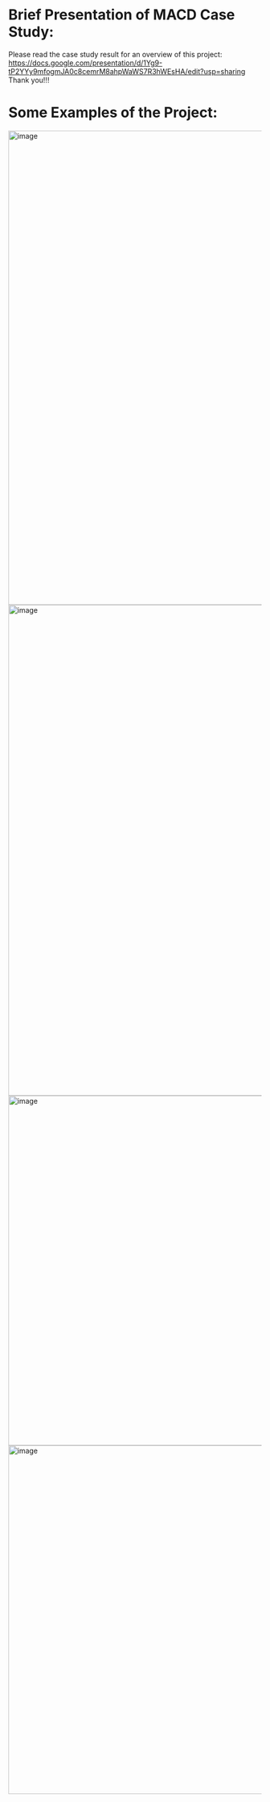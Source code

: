 # Brief Presentation of MACD Case Study:
Please read the case study result for an overview of this project: 
https://docs.google.com/presentation/d/1Yg9-tP2YYy9mfogmJA0c8cemrM8ahpWaWS7R3hWEsHA/edit?usp=sharing
Thank you!!!

# Some Examples of the Project: 

<img width="941" alt="image" src="https://github.com/Saatvik1/MACD-Strategy-Analysis/assets/103705402/3296dfdb-825a-48c3-90e5-97ce9aca4b5a">

<img width="974" alt="image" src="https://github.com/Saatvik1/MACD-Strategy-Analysis/assets/103705402/a0d8df38-e512-4a1e-8146-27897daa857c">

<img width="694" alt="image" src="https://github.com/Saatvik1/MACD-Strategy-Analysis/assets/103705402/98ee7006-39d8-420e-826e-8e1e7aae4024">

<img width="692" alt="image" src="https://github.com/Saatvik1/MACD-Strategy-Analysis/assets/103705402/e979c875-548d-4d00-adc1-5aa32c47e69b">
